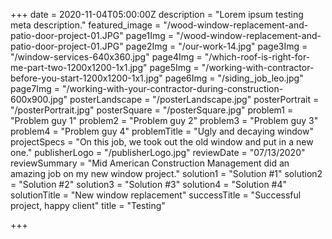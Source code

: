 +++
date = 2020-11-04T05:00:00Z
description = "Lorem ipsum testing meta description."
featured_image = "/wood-window-replacement-and-patio-door-project-01.JPG"
page1Img = "/wood-window-replacement-and-patio-door-project-01.JPG"
page2Img = "/our-work-14.jpg"
page3Img = "/window-services-640x360.jpg"
page4Img = "/which-roof-is-right-for-me-part-two-1200x1200-1x1.jpg"
page5Img = "/working-with-contractor-before-you-start-1200x1200-1x1.jpg"
page6Img = "/siding_job_leo.jpg"
page7Img = "/working-with-your-contractor-during-construction-600x900.jpg"
posterLandscape = "/posterLandscape.jpg"
posterPortrait = "/posterPortrait.jpg"
posterSquare = "/posterSquare.jpg"
problem1 = "Problem guy 1"
problem2 = "Problem guy 2"
problem3 = "Problem guy 3"
problem4 = "Problem guy 4"
problemTitle = "Ugly and decaying window"
projectSpecs = "On this job, we took out the old window and put in a new one."
publisherLogo = "/publisherLogo.jpg"
reviewDate = "07/13/2020"
reviewSummary = "Mid American Construction Management did an amazing job on my new window project."
solution1 = "Solution #1"
solution2 = "Solution #2"
solution3 = "Solution #3"
solution4 = "Solution #4"
solutionTitle = "New window replacement"
successTitle = "Successful project, happy client"
title = "Testing"

+++
